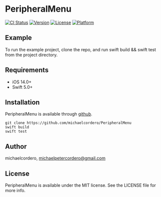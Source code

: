 # PeripheralMenu

[![CI Status](https://img.shields.io/travis/michaelcordero/PeripheralMenu.svg?style=flat)](https://travis-ci.org/michaelcordero/PeripheralMenu)
[![Version](https://img.shields.io/cocoapods/v/PeripheralMenu.svg?style=flat)](https://cocoapods.org/pods/PeripheralMenu)
[![License](https://img.shields.io/cocoapods/l/PeripheralMenu.svg?style=flat)](https://cocoapods.org/pods/PeripheralMenu)
[![Platform](https://img.shields.io/cocoapods/p/PeripheralMenu.svg?style=flat)](https://cocoapods.org/pods/PeripheralMenu)

## Example

To run the example project, clone the repo, and run swift build && swift test from the project directory.

## Requirements
* iOS 14.0+
* Swift 5.0+

## Installation

PeripheralMenu is available through [github](https://github.com/michaelcordero/PeripheralMenu). 

```
git clone https://github.com/michaelcordero/PeripheralMenu
swift build 
swift test
```

## Author

michaelcordero, michaelpetercordero@gmail.com

## License

PeripheralMenu is available under the MIT license. See the LICENSE file for more info.
